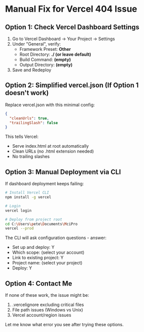 # Manual Fix for Vercel 404 Issue

## Option 1: Check Vercel Dashboard Settings

1. Go to Vercel Dashboard → Your Project → Settings
2. Under "General", verify:
   - Framework Preset: **Other**
   - Root Directory: **./  (or leave default)**
   - Build Command: **(empty)**
   - Output Directory: **(empty)**
3. Save and Redeploy

## Option 2: Simplified vercel.json (If Option 1 doesn't work)

Replace vercel.json with this minimal config:

```json
{
  "cleanUrls": true,
  "trailingSlash": false
}
```

This tells Vercel:
- Serve index.html at root automatically
- Clean URLs (no .html extension needed)
- No trailing slashes

## Option 3: Manual Deployment via CLI

If dashboard deployment keeps failing:

```bash
# Install Vercel CLI
npm install -g vercel

# Login
vercel login

# Deploy from project root
cd C:\Users\pete\Documents\MciPro
vercel --prod
```

The CLI will ask configuration questions - answer:
- Set up and deploy: Y
- Which scope: (select your account)
- Link to existing project: Y
- Project name: (select your project)
- Deploy: Y

## Option 4: Contact Me

If none of these work, the issue might be:
1. .vercelignore excluding critical files
2. File path issues (Windows vs Unix)
3. Vercel account/region issues

Let me know what error you see after trying these options.
